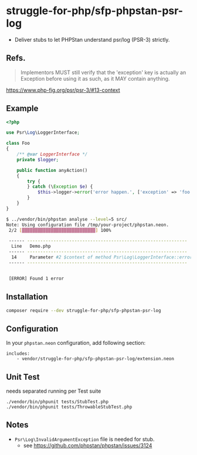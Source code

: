 struggle-for-php/sfp-phpstan-psr-log
============================

 - Deliver stubs to let PHPStan understand psr/log (PSR-3) strictly.
 
## Refs.
>  Implementors MUST still verify that the 'exception' key is actually an Exception before using it as such, as it MAY contain anything.

https://www.php-fig.org/psr/psr-3/#13-context 
 
## Example

```php
<?php

use Psr\Log\LoggerInterface;

class Foo
{
    /** @var LoggerInterface */
    private $logger;

    public function anyAction()
    {
        try {
        } catch (\Exception $e) {
            $this->logger->error('error happen.', ['exception' => 'foo']);
        }
    }
}
```

```sh
$ ../vendor/bin/phpstan analyse --level=5 src/
Note: Using configuration file /tmp/your-project/phpstan.neon.
 2/2 [▓▓▓▓▓▓▓▓▓▓▓▓▓▓▓▓▓▓▓▓▓▓▓▓▓▓▓▓] 100%

 ------ -------------------------------------------------------------
  Line   Demo.php
 ------ -------------------------------------------------------------
  14     Parameter #2 $context of method Psr\Log\LoggerInterface::error() expects array()|array('exception' => Exception), array('exception' => 'foo') given.
 ------ -------------------------------------------------------------


 [ERROR] Found 1 error
```


## Installation

```sh
composer require --dev struggle-for-php/sfp-phpstan-psr-log
```

## Configuration

In your `phpstan.neon` configuration, add following section:

```neon
includes:
	- vendor/struggle-for-php/sfp-phpstan-psr-log/extension.neon
```

## Unit Test

needs separated running per Test suite
```
./vendor/bin/phpunit tests/StubTest.php
./vendor/bin/phpunit tests/ThrowableStubTest.php
```

## Notes
* `Psr\Log\InvalidArgumentException` file is needed for stub.
     - see https://github.com/phpstan/phpstan/issues/3124

